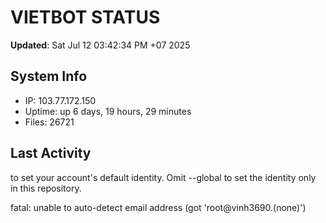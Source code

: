 # VIETBOT STATUS
**Updated**: Sat Jul 12 03:42:34 PM +07 2025

## System Info
- IP: 103.77.172.150
- Uptime: up 6 days, 19 hours, 29 minutes
- Files: 26721

## Last Activity

to set your account's default identity.
Omit --global to set the identity only in this repository.

fatal: unable to auto-detect email address (got 'root@vinh3690.(none)')
